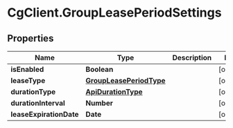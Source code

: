 # CgClient.GroupLeasePeriodSettings

## Properties

Name | Type | Description | Notes
------------ | ------------- | ------------- | -------------
**isEnabled** | **Boolean** |  | [optional] 
**leaseType** | [**GroupLeasePeriodType**](GroupLeasePeriodType.md) |  | [optional] 
**durationType** | [**ApiDurationType**](ApiDurationType.md) |  | [optional] 
**durationInterval** | **Number** |  | [optional] 
**leaseExpirationDate** | **Date** |  | [optional] 


